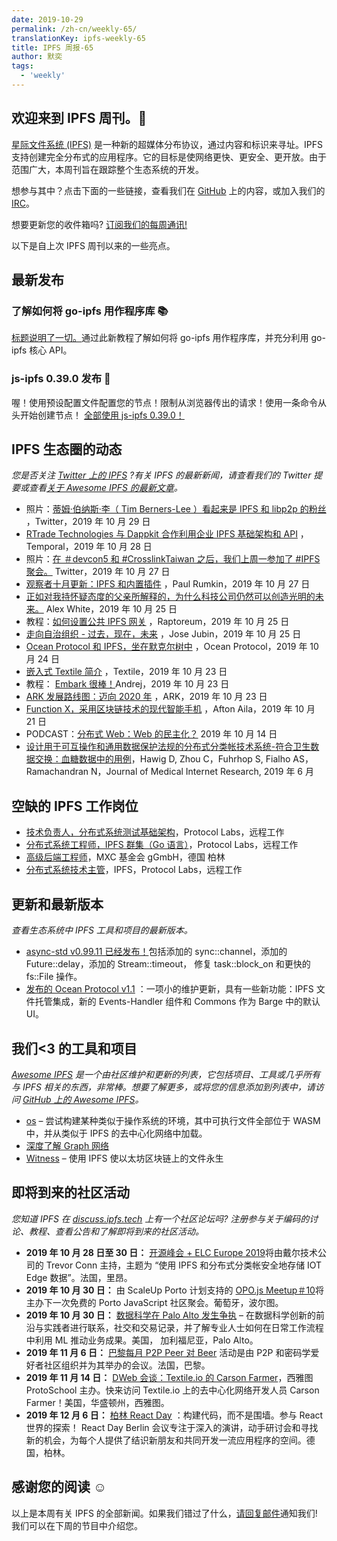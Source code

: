 ```yaml
---
date: 2019-10-29
permalink: /zh-cn/weekly-65/
translationKey: ipfs-weekly-65
title: IPFS 周报-65
author: 默奕
tags:
  - 'weekly'
---
```


## 欢迎来到 IPFS 周刊。👋

[星际文件系统 (IPFS)](https://ipfs.tech/) 是一种新的超媒体分布协议，通过内容和标识来寻址。IPFS 支持创建完全分布式的应用程序。它的目标是使网络更快、更安全、更开放。由于范围广大，本周刊旨在跟踪整个生态系统的开发。

想参与其中？点击下面的一些链接，查看我们在 [GitHub](https://github.com/ipfs) 上的内容，或加入我们的 [IRC](https://riot.im/app/#/room/#ipfs:matrix.org)。

想要更新您的收件箱吗? [订阅我们的每周通讯!](http://eepurl.com/gL2Pi5)

以下是自上次 IPFS 周刊以来的一些亮点。

## 最新发布

### 了解如何将 go-ipfs 用作程序库 📚

[标题说明了一切。](https://blog.ipfs.tech/073-go-ipfs-as-a-library/)通过此新教程了解如何将 go-ipfs 用作程序库，并充分利用 go-ipfs 核心 API。

### js-ipfs 0.39.0 发布 🎉

喔！使用预设配置文件配置您的节点！限制从浏览器传出的请求！使用一条命令从头开始创建节点！ [全部使用 js-ipfs 0.39.0！](https://blog.ipfs.tech/071-js-ipfs-0-39/)

## IPFS 生态圈的动态

_您是否关注 [Twitter 上的 IPFS](https://twitter.com/IPFSbot) ?有关 IPFS 的最新新闻，请查看我们的 Twitter 提要或查看[关于 Awesome IPFS 的最新文章](https://awesome.ipfs.tech/articles/)。_

- 照片：[蒂姆·伯纳斯·李（ Tim Berners-Lee ）看起来是 IPFS 和 libp2p 的粉丝](https://twitter.com/sgrasmann/status/1189194596544200708/photo/1) ，Twitter，2019 年 10 月 29 日
- [RTrade Technologies 与 Dappkit 合作利用企业 IPFS 基础架构和 API](https://medium.com/temporal-cloud/rtrade-technologies-partners-with-dappkit-utilizing-enterprise-ipfs-infrastructure-apis-7c9b67fdb589) ，Temporal，2019 年 10 月 28 日
- 照片：[在 ＃devcon5 和 #CrosslinkTaiwan 之后，我们上周一参加了 #IPFS 聚会。](https://twitter.com/pswu11/status/1188403475471831042) Twitter，2019 年 10 月 27 日
- [观察者十月更新：IPFS 和内置插件](https://medium.com/@rumkin/observer-october-update-ipfs-and-built-ins-6a821fe2a42d) ，Paul Rumkin，2019 年 10 月 27 日
- [正如对我持怀疑态度的父亲所解释的，为什么科技公司仍然可以创造光明的未来。](https://medium.com/datadriveninvestor/why-tech-can-still-create-a-bright-future-as-explained-to-my-skeptical-father-f3a6e6dc960) Alex White，2019 年 10 月 25 日
- 教程：[如何设置公共 IPFS 网关](https://raptoreum.com/blog/how-to-set-up-a-public-ipfs-gateway/) ，Raptoreum，2019 年 10 月 25 日
- [走向自治组织 - 过去，现在，未来](https://medium.com/a-mma/towards-autonomous-organizations-past-present-future-9b66612507e6) ，Jose Jubin，2019 年 10 月 25 日
- [Ocean Protocol 和 IPFS，坐在默克尔树中](https://blog.oceanprotocol.com/ocean-ipfs-integration-store-asset-files-43c623c356d7) ，Ocean Protocol，2019 年 10 月 24 日
- [嵌入式 Textile 简介](https://blog.textile.io/introducing-embeddable-textile/) ，Textile，2019 年 10 月 23 日
- 教程： [Embark 很棒！](https://medium.com/@andrej.rakic.97/embark-is-awesome-9eee74fdfb4f)Andrej，2019 年 10 月 23 日
- [ARK 发展路线图：迈向 2020 年](https://blog.ark.io/ark-development-roadmap-moving-towards-2020-36d5e78a1dfe) ，ARK，2019 年 10 月 23 日
- [Function X，采用区块链技术的现代智能手机](https://medium.com/@ailaafton2/function-x-a-modern-smartphone-with-blockchain-technology-c7194615f931) ，Afton Aila，2019 年 10 月 21 日
- PODCAST：[分布式 Web：Web 的民主化？](https://www.innoq.com/de/podcast/068-distributed-web/) 2019 年 10 月 14 日
- [设计用于可互操作和通用数据保护法规的分布式分类帐技术系统-符合卫生数据交换：血糖数据中的用例](https://www.jmir.org/2019/6/e13665/)，Hawig D, Zhou C，Fuhrhop S, Fialho AS，Ramachandran N，Journal of Medical Internet Research, 2019 年 6 月

## 空缺的 IPFS 工作岗位

- [技术负责人，分布式系统测试基础架构](https://jobs.lever.co/protocol/1ef5b878-573d-44fc-9fe6-c3745597c1fd)，Protocol Labs，远程工作
- [分布式系统工程师，IPFS 群集（Go 语言）](https://jobs.lever.co/protocol/29207ca7-76a4-470f-b94a-e24244f9adc1)，Protocol Labs，远程工作
- [高级后端工程师](https://www.golangprojects.com/golang-go-job-dcr-Senior-Backend-Engineer-Berlin-MXC-Foundation-gGmbH.html)，MXC 基金会 gGmbH，德国 柏林
- [分布式系统技术主管](https://jobs.lever.co/protocol/9283f9b0-de64-4e1f-a221-5d02b0202198)，IPFS，Protocol Labs，远程工作

## 更新和最新版本

_查看生态系统中 IPFS 工具和项目的最新版本。_

- [async-std v0.99.11 已经发布！](https://github.com/async-rs/async-std/releases/tag/v0.99.11)包括添加的 sync::channel，添加的 Future::delay，添加的 Stream::timeout， 修复 task::block_on 和更快的 fs::File 操作。
- [发布的 Ocean Protocol v1.1](https://blog.oceanprotocol.com/ocean-protocol-v1-1-released-2a8bedc0466d) ：一项小的维护更新，具有一些新功能：IPFS 文件托管集成，新的 Events-Handler 组件和 Commons 作为 Barge 中的默认 UI。

## 我们<3 的工具和项目

_[Awesome IPFS](https://awesome.ipfs.tech/) 是一个由社区维护和更新的列表，它包括项目、工具或几乎所有与 IPFS 相关的东西，非常棒。想要了解更多，或将您的信息添加到列表中，请访问 [GitHub 上的 Awesome IPFS](https://github.com/ipfs/awesome-ipfs)。_

- [os](https://github.com/tomaka/os/) – 尝试构建某种类似于操作系统的环境，其中可执行文件全部位于 WASM 中，并从类似于 IPFS 的去中心化网络中加载。
- [深度了解 Graph 网络](https://thegraph.com/blog/the-graph-network-in-depth-part-1)
- [Witness](https://witnessdb.com/home) – 使用 IPFS 使以太坊区块链上的文件永生

## 即将到来的社区活动

_您知道 IPFS 在 [discuss.ipfs.tech](https://discuss.ipfs.tech/) 上有一个社区论坛吗? 注册参与关于编码的讨论、教程、查看公告和了解即将到来的社区活动。_

- **2019 年 10 月 28 日至 30 日：** [开源峰会 + ELC Europe 2019](https://osseu19.sched.com/event/TLD8)将由戴尔技术公司的 Trevor Conn 主持，主题为 “使用 IPFS 和分布式分类帐安全地存储 IOT Edge 数据”。法国，里昂。
- **2019 年 10 月 30 日：** 由 ScaleUp Porto 计划支持的 [OPO.js Meetup＃10](https://www.meetup.com/opo-js/events/265502030/)将主办下一次免费的 Porto JavaScript 社区聚会。葡萄牙，波尔图。
- **2019 年 10 月 30 日：** [数据科学在 Palo Alto 发生争执](https://events.attend.com/f/1383790393) – 在数据科学创新的前沿与实践者进行联系，社交和交易记录，并了解专业人士如何在日常工作流程中利用 ML 推动业务成果。美国， 加利福尼亚，Palo Alto。
- **2019 年 11 月 6 日：** [巴黎每月 P2P Peer 对 Beer](https://p2p.paris/en/event/monthly-2/) 活动是由 P2P 和密码学爱好者社区组织并为其举办的会议。法国，巴黎。
- **2019 年 11 月 14 日：** [DWeb 会谈：Textile.io 的 Carson Farmer](https://www.meetup.com/ProtoSchool-Seattle-Learn-to-Make-the-Decentralized-Web/events/263590720/)，西雅图 ProtoSchool 主办。快来访问 Textile.io 上的去中心化网络开发人员 Carson Farmer！美国，华盛顿州，西雅图。
- **2019 年 12 月 6 日：** [柏林 React Day](https://reactday.berlin/) ：构建代码，而不是围墙。参与 React 世界的探索！ React Day Berlin 会议专注于深入的演讲，动手研讨会和寻找新的机会，为每个人提供了结识新朋友和共同开发一流应用程序的空间。德国，柏林。

## 感谢您的阅读 ☺️

以上是本周有关 IPFS 的全部新闻。如果我们错过了什么，[请回复邮件](mailto:newsletter@ipfs.io)通知我们! 我们可以在下周的节目中介绍您。
